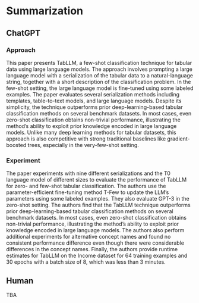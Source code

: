 # Summarization

## ChatGPT

### Approach
This paper presents TabLLM, a few-shot classification technique for tabular data using large language models. The approach involves prompting a large language model with a serialization of the tabular data to a natural-language string, together with a short description of the classification problem. In the few-shot setting, the large language model is fine-tuned using some labeled examples. The paper evaluates several serialization methods including templates, table-to-text models, and large language models. Despite its simplicity, the technique outperforms prior deep-learning-based tabular classification methods on several benchmark datasets. In most cases, even zero-shot classification obtains non-trivial performance, illustrating the method’s ability to exploit prior knowledge encoded in large language models. Unlike many deep learning methods for tabular datasets, this approach is also competitive with strong traditional baselines like gradient-boosted trees, especially in the very-few-shot setting.

### Experiment
The paper experiments with nine different serializations and the T0 language model of different sizes to evaluate the performance of TabLLM for zero- and few-shot tabular classification. The authors use the parameter-efficient fine-tuning method T-Few to update the LLM’s parameters using some labeled examples. They also evaluate GPT-3 in the zero-shot setting. The authors find that the TabLLM technique outperforms prior deep-learning-based tabular classification methods on several benchmark datasets. In most cases, even zero-shot classification obtains non-trivial performance, illustrating the method’s ability to exploit prior knowledge encoded in large language models. The authors also perform additional experiments for alternative concept names and found no consistent performance difference even though there were considerable differences in the concept names. Finally, the authors provide runtime estimates for TabLLM on the Income dataset for 64 training examples and 30 epochs with a batch size of 8, which was less than 3 minutes.

## Human

TBA